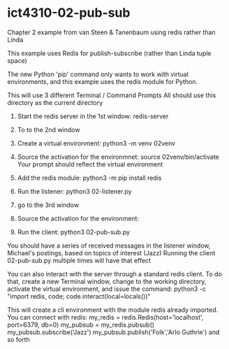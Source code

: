 # ict4310-02-pub-sub
Chapter 2 example from van Steen &amp; Tanenbaum using redis rather than Linda

This example uses Redis for publish-subscribe (rather than Linda tuple space)

The new Python 'pip' command only wants to work with virtual environments, and this example uses the redis module for Python.

This will use 3 different Terminal / Command Prompts
All should use this directory as the current directory

1) Start the redis server in the 1st window: redis-server

2) To to the 2nd window
3) Create a virtual environment: python3 -m venv 02venv      
4) Source the activation for the environmnet: source 02venv/bin/activate
   Your prompt should reflect the virtual environment
5) Add  the redis module: python3 -m pip install redis
6) Run the listener: python3 02-listener.py

7) go to the 3rd window
8) Source the activation for the environment:
9) Run the client: python3 02-pub-sub.py

You should have a series of received messages in the listener window, Michael's postings, based on topics of interest (Jazz)
Running the client 02-pub-sub.py multiple times will have that effect

You can also interact with the server through a standard redis client.
To do that, create a new Terminal window, change to the working directory, activate the virtual environment, and issue the command:
python3 -c "import redis, code; code.interact(local=locals())"

This will create a cli environment with the module redis already imported.
You can connect with redis:
    my_redis = redis.Redis(host='localhost', port=6379, db=0)
    my_pubsub = my_redis.pubsub()
    my_pubsub.subscribe('Jazz')
    my_pubsub.publish('Folk','Arlo Guthrie')
and so forth

